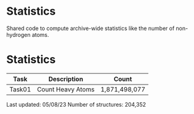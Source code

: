 # Statistics
Shared code to compute archive-wide statistics like the number of non-hydrogen atoms.

# Statistics
| Task | Description | Count |
| --- | --- | --- |
| Task01 | Count Heavy Atoms | 1,871,498,077 |

Last updated: 05/08/23
Number of structures: 204,352
